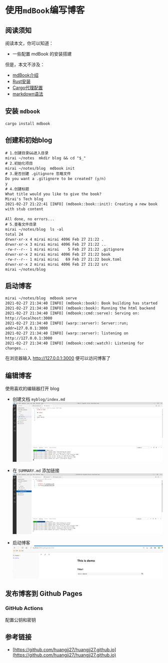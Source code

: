 # 使用`mdBook`编写博客

## 阅读须知
阅读本文，你可以知道：
- 一些配置 mdBook 的安装搭建

但是，本文不涉及：
- [mdBook介绍](https://rust-lang.github.io/mdBook/index.html)
- [Rust安装](https://www.rust-lang.org/tools/install)
- [Cargo代理配置](https://blog.biofan.org/2019/02/cargo-config/)
- [markdown语法](https://www.runoob.com/markdown/md-tutorial.html)

## 安装 `mdbook`

```shell
cargo install mdbook
```

## 创建和初始blog

```shell
# 1.创建目录&&进入目录
mirai ~/notes  mkdir blog && cd "$_"
# 2.初始化项目
mirai ~/notes/blog  mdbook init
# 3.是否创建 .gitignore 忽略文件
Do you want a .gitignore to be created? (y/n)
y
# 4.创建标题
What title would you like to give the book?
Mirai's Tech blog
2021-02-27 21:22:41 [INFO] (mdbook::book::init): Creating a new book with stub content

All done, no errors...
# 5.查看文件目录
mirai ~/notes/blog  ls -al
total 24
drwxr-xr-x 4 mirai mirai 4096 Feb 27 21:22 .
drwxr-xr-x 3 mirai mirai 4096 Feb 27 21:22 ..
-rw-r--r-- 1 mirai mirai    5 Feb 27 21:22 .gitignore
drwxr-xr-x 2 mirai mirai 4096 Feb 27 21:22 book
-rw-r--r-- 1 mirai mirai   69 Feb 27 21:22 book.toml
drwxr-xr-x 2 mirai mirai 4096 Feb 27 21:22 src
mirai ~/notes/blog 

```

## 启动博客

```shell
mirai ~/notes/blog  mdbook serve
2021-02-27 21:34:40 [INFO] (mdbook::book): Book building has started
2021-02-27 21:34:40 [INFO] (mdbook::book): Running the html backend
2021-02-27 21:34:40 [INFO] (mdbook::cmd::serve): Serving on: http://localhost:3000
2021-02-27 21:34:40 [INFO] (warp::server): Server::run; addr=127.0.0.1:3000
2021-02-27 21:34:40 [INFO] (warp::server): listening on http://127.0.0.1:3000
2021-02-27 21:34:40 [INFO] (mdbook::cmd::watch): Listening for changes...

```
在浏览器输入 http://127.0.0.1:3000 便可以访问博客了

## 编辑博客

使用喜欢的编辑器打开 blog

- 创建文档 `myblog/index.md`
  ![](./static/blog_edit1.png)  

- 在 `SUMMARY.md` 添加链接
  ![](./static/blog_edit2.png)

- 启动博客
  ![](./static/blog_3000.png)
  
## 发布博客到 Github Pages 

### GitHub Actions

配置公钥和密钥

## 参考链接

- [https://github.com/huangjj27/huangjj27.github.io](https://github.com/huangjj27/huangjj27.github.io)